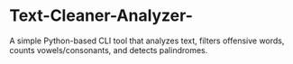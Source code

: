 # Text-Cleaner-Analyzer-
A simple Python-based CLI tool that analyzes text, filters offensive words, counts vowels/consonants, and detects palindromes.
